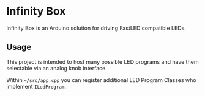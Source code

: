 # Infinity Box

Infinity Box is an Arduino solution for driving FastLED compatible LEDs.

## Usage

This project is intended to host many possible LED programs and have them selectable via an analog knob interface.

Within `~/src/app.cpp` you can register additional LED Program Classes who implement `ILedProgram`.